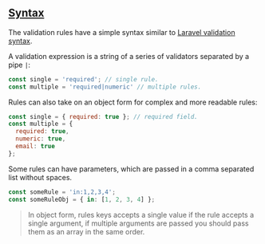 ## [Syntax](#syntax)

The validation rules have a simple syntax similar to [Laravel validation syntax](https://laravel.com/docs/5.4/validation).

A validation expression is a string of a series of validators separated by a pipe `|`:

```js
const single = 'required'; // single rule.
const multiple = 'required|numeric' // multiple rules.
```

Rules can also take on an object form for complex and more readable rules:

```js
const single = { required: true }; // required field.
const multiple = {
  required: true,
  numeric: true,
  email: true
};
```

Some rules can have parameters, which are passed in a comma separated list without spaces.

```js
const someRule = 'in:1,2,3,4';
const someRuleObj = { in: [1, 2, 3, 4] };
```

> In object form, rules keys accepts a single value if the rule accepts a single argument, if multiple arguments are passed you should pass them as an array in the same order.
